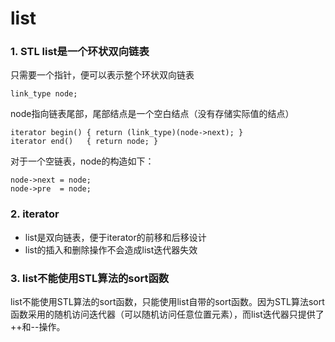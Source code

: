 # list

### 1. STL list是一个环状双向链表
只需要一个指针，便可以表示整个环状双向链表
```
link_type node;
```
node指向链表尾部，尾部结点是一个空白结点（没有存储实际值的结点）
```
iterator begin() { return (link_type)(node->next); }
iterator end()   { return node; }
```
对于一个空链表，node的构造如下：
```
node->next = node;
node->pre  = node;
```

### 2. iterator
* list是双向链表，便于iterator的前移和后移设计
* list的插入和删除操作不会造成list迭代器失效

### 3. list不能使用STL算法的sort函数
list不能使用STL算法的sort函数，只能使用list自带的sort函数。因为STL算法sort函数采用的随机访问迭代器（可以随机访问任意位置元素），而list迭代器只提供了++和--操作。
